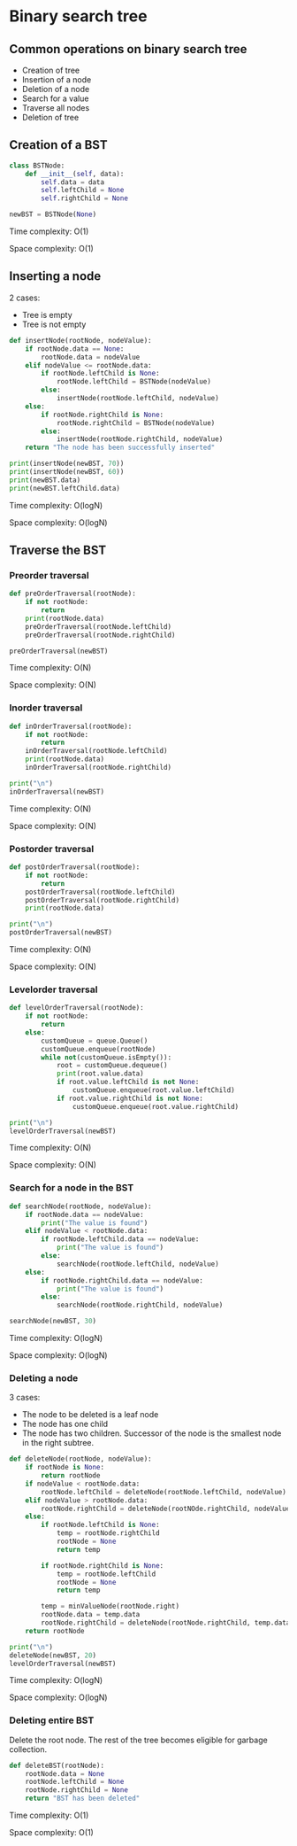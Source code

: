 # Binary search tree

## Common operations on binary search tree
- Creation of tree
- Insertion of a node
- Deletion of a node
- Search for a value
- Traverse all nodes
- Deletion of tree

## Creation of a BST
```Python
class BSTNode:
    def __init__(self, data):
        self.data = data
        self.leftChild = None
        self.rightChild = None

newBST = BSTNode(None)
```
Time complexity: O(1)

Space complexity: O(1)

## Inserting a node
2 cases:
- Tree is empty
- Tree is not empty
```Python
def insertNode(rootNode, nodeValue):
    if rootNode.data == None:
        rootNode.data = nodeValue
    elif nodeValue <= rootNode.data:
        if rootNode.leftChild is None:
            rootNode.leftChild = BSTNode(nodeValue)
        else:
            insertNode(rootNode.leftChild, nodeValue)
    else:
        if rootNode.rightChild is None:
            rootNode.rightChild = BSTNode(nodeValue)
        else:
            insertNode(rootNode.rightChild, nodeValue)
    return "The node has been successfully inserted"

print(insertNode(newBST, 70))
print(insertNode(newBST, 60))
print(newBST.data)
print(newBST.leftChild.data)
```
Time complexity: O(logN)

Space complexity: O(logN)

## Traverse the BST

### Preorder traversal
```Python
def preOrderTraversal(rootNode):
    if not rootNode:
        return
    print(rootNode.data)
    preOrderTraversal(rootNode.leftChild)
    preOrderTraversal(rootNode.rightChild)

preOrderTraversal(newBST)
```
Time complexity: O(N)

Space complexity: O(N)

### Inorder traversal
```Python
def inOrderTraversal(rootNode):
    if not rootNode:
        return
    inOrderTraversal(rootNode.leftChild)
    print(rootNode.data)
    inOrderTraversal(rootNode.rightChild)

print("\n")
inOrderTraversal(newBST)
```
Time complexity: O(N)

Space complexity: O(N)

### Postorder traversal
```Python
def postOrderTraversal(rootNode):
    if not rootNode:
        return
    postOrderTraversal(rootNode.leftChild)
    postOrderTraversal(rootNode.rightChild)
    print(rootNode.data)

print("\n")
postOrderTraversal(newBST)
```
Time complexity: O(N)

Space complexity: O(N)

### Levelorder traversal

```Python
def levelOrderTraversal(rootNode):
    if not rootNode:
        return
    else:
        customQueue = queue.Queue()
        customQueue.enqueue(rootNode)
        while not(customQueue.isEmpty()):
            root = customQueue.dequeue()
            print(root.value.data)
            if root.value.leftChild is not None:
                customQueue.enqueue(root.value.leftChild)
            if root.value.rightChild is not None:
                customQueue.enqueue(root.value.rightChild)

print("\n")
levelOrderTraversal(newBST)
```
Time complexity: O(N)

Space complexity: O(N)

### Search for a node in the BST
```Python
def searchNode(rootNode, nodeValue):
    if rootNode.data == nodeValue:
        print("The value is found")
    elif nodeValue < rootNode.data:
        if rootNode.leftChild.data == nodeValue:
            print("The value is found")
        else:
            searchNode(rootNode.leftChild, nodeValue)
    else:
        if rootNode.rightChild.data == nodeValue:
            print("The value is found")
        else:
            searchNode(rootNode.rightChild, nodeValue)

searchNode(newBST, 30)
```
Time complexity: O(logN)

Space complexity: O(logN)

### Deleting a node
3 cases:
- The node to be deleted is a leaf node
- The node has one child
- The node has two children. Successor of the node is the smallest node in the right subtree.
```Python
def deleteNode(rootNode, nodeValue):
    if rootNode is None:
        return rootNode
    if nodeValue < rootNode.data:
        rootNode.leftChild = deleteNode(rootNode.leftChild, nodeValue)
    elif nodeValue > rootNode.data:
        rootNode.rightChild = deleteNode(rootNOde.rightChild, nodeValue)
    else:
        if rootNode.leftChild is None:
            temp = rootNode.rightChild
            rootNode = None
            return temp

        if rootNode.rightChild is None:
            temp = rootNode.leftChild
            rootNode = None
            return temp

        temp = minValueNode(rootNode.right)
        rootNode.data = temp.data
        rootNode.rightChild = deleteNode(rootNode.rightChild, temp.data)
    return rootNode

print("\n")
deleteNode(newBST, 20)
levelOrderTraversal(newBST)
```
Time complexity: O(logN)

Space complexity: O(logN)

### Deleting entire BST
Delete the root node. The rest of the tree becomes eligible for garbage collection.
```Python
def deleteBST(rootNode):
    rootNode.data = None
    rootNode.leftChild = None
    rootNode.rightChild = None
    return "BST has been deleted"
```
Time complexity: O(1)

Space complexity: O(1)
